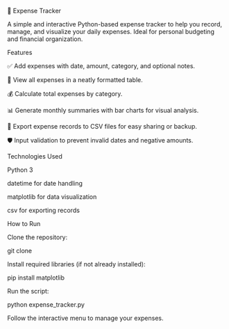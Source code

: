 📝 Expense Tracker

A simple and interactive Python-based expense tracker to help you record, manage, and visualize your daily expenses. Ideal for personal budgeting and financial organization.

Features

✅ Add expenses with date, amount, category, and optional notes.

📒 View all expenses in a neatly formatted table.

💰 Calculate total expenses by category.

📊 Generate monthly summaries with bar charts for visual analysis.

📂 Export expense records to CSV files for easy sharing or backup.

🛡 Input validation to prevent invalid dates and negative amounts.

Technologies Used

Python 3

datetime for date handling

matplotlib for data visualization

csv for exporting records

How to Run

Clone the repository:

git clone <your-repo-url>


Install required libraries (if not already installed):

pip install matplotlib


Run the script:

python expense_tracker.py


Follow the interactive menu to manage your expenses.
